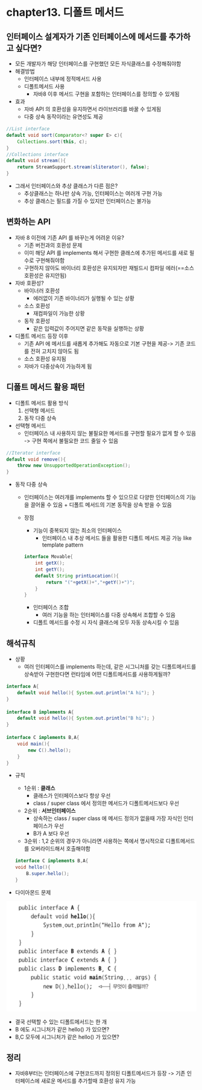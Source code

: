 # chapter13. 디폴트 메서드
## 인터페이스 설계자가 기존 인터페이스에 메서드를 추가하고 싶다면?
- 모든 개발자가 해당 인터페이스를 구현했던 모든 자식클래스를 수정해줘야함
- 해결방법
    - 인터페이스 내부에 정적메서드 사용
    - 디폴트메서드 사용
        - 자바8 이후 메서드 구현을 포함하는 인터페이스를 정의할 수 있게됨 
- 효과
    - 자바 API 의 호환성을 유지하면서 라이브러리를 바꿀 수 있게됨
    - 다중 상속 동작이라는 유연성도 제공
```java
//List interface
default void sort(Comparator<? super E> c){
    Collections.sort(this, c);
}
//Collections interface
default void stream(){
    return StreamSupport.stream(sliterator(), false);
}
```
- 그래서 인터페이스와 추상 클래스가 다른 점은?
    - 추상클래스는 하나만 상속 가능, 인터페이스는 여러개 구현 가능
    - 추상 클래스는 필드를 가질 수 있지만 인터페이스는 불가능


## 변화하는 API
- 자바 8 이전에 기존 API 를 바꾸는게 어려운 이유?
    - 기존 버전과의 호환성 문제
    - 이미 해당 API 를 implements 해서 구현한 클래스에 추가된 메서드를 새로 필수로 구현해줘야함 
    - 구현하지 않아도 바이너리 호환성은 유지되자만 재빌드시 컴파일 에러(==소스호환성은 유지안됨)
- 자바 호환성?
    - 바이너러 호환성
        - 에러없이 기존 바이너리가 실행될 수 있는 상황
    - 소스 호환성
        - 재컴파일이 가능한 상황
    - 동작 호환성
        - 같은 입력값이 주어지면 같은 동작을 실행하는 상황
- 디폴트 메서드 등장 이후
    - 기존 API 에 메서드를 새롭게 추가해도 자동으로 기본 구현을 제공-> 기존 코드를 전혀 고치지 않아도 됨
    - 소스 호환성 유지됨
    - 자바가 다중상속이 가능하게 됨


## 디폴트 메서드 활용 패턴
- 디폴트 메서드 활용 방식
    1. 선택형 메서드
    2. 동작 다중 상속
- 선택형 메서드
    - 인터페이스 내 사용하지 않는 불필요한 메서드를 구현할 필요가 없게 할 수 있음 -> 구현 쪽에서 불필요한 코드 줄일 수 있음
```java
//Iterator interface
default void remove(){
    throw new UnsupportedOperationException();
}
```

- 동작 다중 상속
    - 인터페이스는 여러개를 implements 할 수 있으므로 다양한 인터페이스의 기능을 끌어올 수 있음 + 디폴트 메서드의 기본 동작을 상속 받을 수 있음
    
    - 장점
        - 기능이 중복되지 않는 최소의 인터페이스
            - 인터페이스 내 추상 메서드 들을 활용한 디폴트 메서드 제공 가능 like template pattern
        ```java
        interface Movable{
            int getX();
            int getY();
            default String printLocation(){
                return "("+getX()+","+getY()+")";
            }
        }
        ```
        - 인터페이스 조합
            - 여러 기능을 하는 인터페이스를 다중 상속해서 조합할 수 있음
        - 디폴트 메서드를 수정 시 자식 클래스에 모두 자동 상속시킬 수 있음


## 해석규칙

- 상황
    - 여러 인터페이스를 implements 하는데, 같은 시그니처를 갖는 디폴트메서드를 상속받아 구현한다면 런타임에 어떤 디폴트메서드를 사용하게될까?

```java
interface A{
    default void hello(){ System.out.println("A hi"); }
}

interface B implements A{
    default void hello(){ System.out.println("B hi"); }
}

interface C implements B,A{
    void main(){
        new C().hello();
    }
}
```
- 규칙
    - 1순위 : **클래스**
        - 클래스가 인터페이스보다 항상 우선
        - class / super class 에서 정의한 메서드가 디폴트메서드보다 우선
    - 2순위 : **서브인터페이스**
        - 상속하는 class / super class 에 메서드 정의가 없을때 가장 자식인 인터페이스가 우선
        - B가 A 보다 우선
    - 3순위 : 1,2 순위의 경우가 아니라면 사용하는 쪽에서 명시적으로 디폴트메서드를 오버라이드해서 호출해야함
    ```java
    interface C implements B,A{
    void hello(){
        B.super.hello();
    }
    ```

- 다이아몬드 문제

![img](../images/13.png)
- 결국 선택할 수 있는 디폴트메서드는 한 개
- B 에도 시그니처가 같은 hello() 가 있으면?
- B,C 모두에 시그니처가 같은 hello() 가 있으면?


## 정리
- 자바8부터는 인터페이스에 구현코드까지 정의된 디폴트메서드가 등장 -> 기존 인터페이스에 새로운 메서드를 추가할때 호환성 유지 가능 
